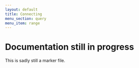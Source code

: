 ```yaml
---
layout: default
title: Connecting
menu_section: query
menu_item: range
---
```



# Documentation still in progress

This is sadly still a marker file.

